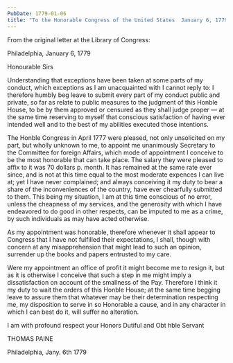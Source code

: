 ```yaml
---
PubDate: 1779-01-06
title: "To the Honorable Congress of the United States  January 6, 1779"
---
```


   From the original letter at the Library of Congress:

   Philadelphia, January 6, 1779

   Honourable Sirs

   Understanding that exceptions have been taken at some parts of my conduct,
   which exceptions as I am unacquainted with I cannot reply to: I therefore
   humbly beg leave to submit every part of my conduct public and private, so
   far as relate to public measures to the judgment of this Honble House,
   to be by them approved or censured as they shall judge proper &mdash; at the same
   time reserving to myself that conscious satisfaction of having ever
   intended well and to the best of my abilities executed those intentions.

   The Honble Congress in April 1777 were pleased, not only unsolicited
   on my part, but wholly unknown to me, to appoint me unanimously Secretary
   to the Committee for foreign Affairs, which mode of appointment I conceive
   to be the most honorable that can take place. The salary they were pleased
   to affix to it was 70 dollars p. month. It has remained at the same rate
   ever since, and is not at this time equal to the most moderate expences I
   can live at; yet I have never complained; and always conceiving it my duty
   to bear a share of the inconveniences of the country, have ever chearfully
   submitted to them. This being my situation, I am at this time conscious of
   no error, unless the cheapness of my services, and the generosity with
   which I have endeavored to do good in other respects, can be imputed to me
   as a crime, by such individuals as may have acted otherwise.

   As my appointment was honorable, therefore whenever it shall appear to
   Congress that I have not fulfilled their expectations, I shall, though
   with concern at any misapprehension that might lead to such an opinion,
   surrender up the books and papers entrusted to my care.

   Were my appointment an office of profit it might become me to resign it,
   but as it is otherwise I conceive that such a step in me might imply a
   dissatisfaction on account of the smallness of the Pay. Therefore I think
   it my duty to wait the orders of this Honble House; at the same time
   begging leave to assure them that whatever may be their determination
   respecting me, my disposition to serve in so Honorable a cause, and in any
   character in which I can best do it, will suffer no alteration.

   I am with profound respect your Honors Dutiful and Obt hble Servant

   THOMAS PAINE

   Philadelphia, Jany. 6th 1779

